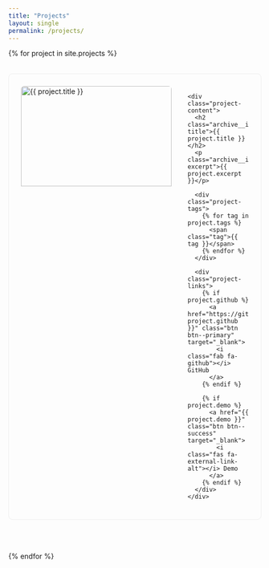 ```yaml
---
title: "Projects"
layout: single
permalink: /projects/
---
```


<style>
.projects-grid {
  display: grid;
  gap: 2rem;
}

.project-item {
  display: grid;
  grid-template-columns: 300px 1fr;
  gap: 2rem;
  padding: 1.5rem;
  border: 1px solid #eee;
  border-radius: 8px;
  margin-bottom: 2rem;
}

.project-image {
  position: relative;
  overflow: hidden;
  border-radius: 6px;
}

.project-image img {
  width: 100%;
  height: 200px;
  object-fit: cover;
  transition: transform 0.3s ease;
}

.project-image:hover img {
  transform: scale(1.05);
}

.project-content h2 {
  margin-top: 0;
  margin-bottom: 1rem;
}

.project-tags {
  margin: 1rem 0;
}

.tag {
  display: inline-block;
  background: #f0f0f0;
  padding: 0.3em 0.8em;
  border-radius: 4px;
  margin: 0.2em;
  font-size: 0.85em;
}

@media (max-width: 768px) {
  .project-item {
    grid-template-columns: 1fr;
  }
  
  .project-image img {
    height: 150px;
  }
}
</style>

<div class="projects-grid">
{% for project in site.projects %}
  <article class="project-item">
    <div class="project-image">
      <img src="{{ project.image | relative_url }}" alt="{{ project.title }}">
    </div>
    
    <div class="project-content">
      <h2 class="archive__item-title">{{ project.title }}</h2>
      <p class="archive__item-excerpt">{{ project.excerpt }}</p>
      
      <div class="project-tags">
        {% for tag in project.tags %}
          <span class="tag">{{ tag }}</span>
        {% endfor %}
      </div>

      <div class="project-links">
        {% if project.github %}
          <a href="https://github.com/{{ project.github }}" class="btn btn--primary" target="_blank">
            <i class="fab fa-github"></i> GitHub
          </a>
        {% endif %}
        
        {% if project.demo %}
          <a href="{{ project.demo }}" class="btn btn--success" target="_blank">
            <i class="fas fa-external-link-alt"></i> Demo
          </a>
        {% endif %}
      </div>
    </div>
  </article>
{% endfor %}
</div>
